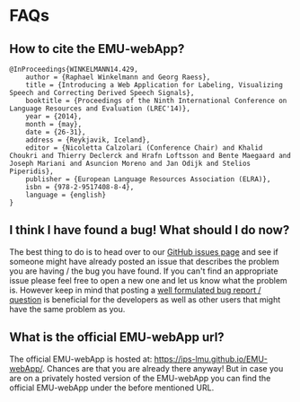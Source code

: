 # FAQs

## How to cite the EMU-webApp?

```
@InProceedings{WINKELMANN14.429,
    author = {Raphael Winkelmann and Georg Raess},
    title = {Introducing a Web Application for Labeling, Visualizing Speech and Correcting Derived Speech Signals},
    booktitle = {Proceedings of the Ninth International Conference on Language Resources and Evaluation (LREC'14)},
    year = {2014},
    month = {may},
    date = {26-31},
    address = {Reykjavik, Iceland},
    editor = {Nicoletta Calzolari (Conference Chair) and Khalid Choukri and Thierry Declerck and Hrafn Loftsson and Bente Maegaard and Joseph Mariani and Asuncion Moreno and Jan Odijk and Stelios Piperidis},
    publisher = {European Language Resources Association (ELRA)},
    isbn = {978-2-9517408-8-4},
    language = {english}
}
```

## I think I have found a bug! What should I do now?

The best thing to do is to head over to our <a href="https://github.com/IPS-LMU/EMU-webApp/issues">GitHub issues page</a> 
and see if someone might have already posted an issue that describes the problem you are having / the bug you have found. 
If you can't find an appropriate issue please feel free to open a new one and let us know what the problem is. However 
keep in mind that posting a <a href="http://stackoverflow.com/help/how-to-ask">well formulated bug report / question</a>
is beneficial for the developers as well as other users that might have the same problem as you.
    
## What is the official EMU-webApp url?

The official EMU-webApp is hosted at: <a href="https://ips-lmu.github.io/EMU-webApp/">https://ips-lmu.github.io/EMU-webApp/</a>. 
Chances are that you are already there anyway! But in case you are on a privately hosted version of the EMU-webApp you
can find the official EMU-webApp under the before mentioned URL.

